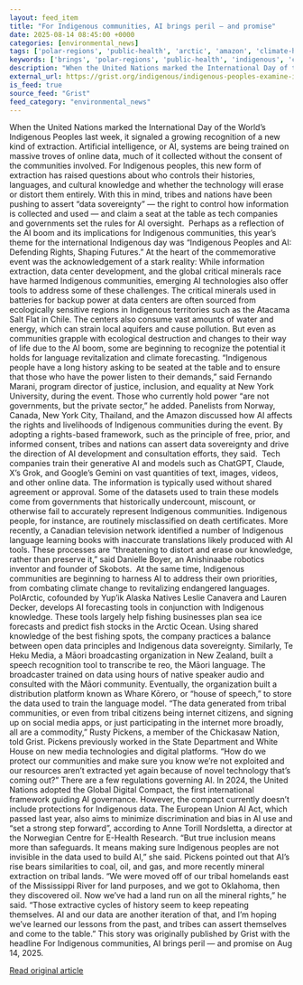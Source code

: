 ```yaml
---
layout: feed_item
title: "For Indigenous communities, AI brings peril — and promise"
date: 2025-08-14 08:45:00 +0000
categories: [environmental_news]
tags: ['polar-regions', 'public-health', 'arctic', 'amazon', 'climate-health', 'rainforest', 'year-2024']
keywords: ['brings', 'polar-regions', 'public-health', 'indigenous', 'communities', 'arctic', 'amazon', 'climate-health']
description: "When the United Nations marked the International Day of the World’s Indigenous Peoples last week, it signaled a growing recognition of a new kind of extraction"
external_url: https://grist.org/indigenous/indigenous-peoples-examine-impact-of-ai-on-communities/
is_feed: true
source_feed: "Grist"
feed_category: "environmental_news"
---
```


When the United Nations marked the International Day of the World’s Indigenous Peoples last week, it signaled a growing recognition of a new kind of extraction. Artificial intelligence, or AI, systems are being trained on massive troves of online data, much of it collected without the consent of the communities involved. For Indigenous peoples, this new form of extraction has raised questions about who controls their histories, languages, and cultural knowledge and whether the technology will erase or distort them entirely. With this in mind, tribes and nations have been pushing to assert “data sovereignty” — the right to control how information is collected and used — and claim a seat at the table as tech companies and governments set the rules for AI oversight.&nbsp; Perhaps as a reflection of the AI boom and its implications for Indigenous communities, this year’s theme for the international Indigenous day was “Indigenous Peoples and AI: Defending Rights, Shaping Futures.” At the heart of the commemorative event was the acknowledgement of a stark reality: While information extraction, data center development, and the global critical minerals race have harmed Indigenous communities, emerging AI technologies also offer tools to address some of these challenges. The critical minerals used in batteries for backup power at data centers are often sourced from ecologically sensitive regions in Indigenous territories such as the Atacama Salt Flat in Chile. The centers also consume vast amounts of water and energy, which can strain local aquifers and cause pollution. But even as communities grapple with ecological destruction and changes to their way of life due to the AI boom, some are beginning to recognize the potential it holds for language revitalization and climate forecasting. “Indigenous people have a long history asking to be seated at the table and to ensure that those who have the power listen to their demands,” said Fernando Marani, program director of justice, inclusion, and equality at New York University, during the event. Those who currently hold power “are not governments, but the private sector,” he added. Panelists from Norway, Canada, New York City, Thailand, and the Amazon discussed how AI affects the rights and livelihoods of Indigenous communities during the event. By adopting a rights-based framework, such as the principle of free, prior, and informed consent, tribes and nations can assert data sovereignty and drive the direction of AI development and consultation efforts, they said.&nbsp; Tech companies train their generative AI and models such as ChatGPT, Claude, X’s Grok, and Google’s Gemini on vast quantities of text, images, videos, and other online data. The information is typically used without shared agreement or approval. Some of the datasets used to train these models come from governments that historically undercount, miscount, or otherwise fail to accurately represent Indigenous communities. Indigenous people, for instance, are routinely misclassified on death certificates. More recently, a Canadian television network identified a number of Indigenous language learning books with inaccurate translations likely produced with AI tools. These processes are “threatening to distort and erase our knowledge, rather than preserve it,” said Danielle Boyer, an Anishinaabe robotics inventor and founder of Skobots.&nbsp; At the same time, Indigenous communities are beginning to harness AI to address their own priorities, from combating climate change to revitalizing endangered languages. PolArctic, cofounded by Yup’ik Alaska Natives Leslie Canavera and Lauren Decker, develops AI forecasting tools in conjunction with Indigenous knowledge. These tools largely help fishing businesses plan sea ice forecasts and predict fish stocks in the Arctic Ocean. Using shared knowledge of the best fishing spots, the company practices a balance between open data principles and Indigenous data sovereignty. Similarly, Te Heku Media, a Māori broadcasting organization in New Zealand, built a speech recognition tool to transcribe te reo, the Māori language. The broadcaster trained on data using hours of native speaker audio and consulted with the Māori community. Eventually, the organization built a distribution platform known as Whare Kōrero, or “house of speech,” to store the data used to train the language model. “The data generated from tribal communities, or even from tribal citizens being internet citizens, and signing up on social media apps, or just participating in the internet more broadly, all are a commodity,” Rusty Pickens, a member of the Chickasaw Nation, told Grist. Pickens previously worked in the State Department and White House on new media technologies and digital platforms. “How do we protect our communities and make sure you know we&#8217;re not exploited and our resources aren&#8217;t extracted yet again because of novel technology that&#8217;s coming out?” There are a few regulations governing AI. In 2024, the United Nations adopted the Global Digital Compact, the first international framework guiding AI governance. However, the compact currently doesn’t include protections for Indigenous data. The European Union AI Act, which passed last year, also aims to minimize discrimination and bias in AI use and “set a strong step forward”, according to Anne Torill Nordsletta, a director at the Norwegian Centre for E-Health Research. “But true inclusion means more than safeguards. It means making sure Indigenous peoples are not invisible in the data used to build AI,” she said. Pickens pointed out that AI’s rise bears similarities to coal, oil, and gas, and more recently mineral extraction on tribal lands. “We were moved off of our tribal homelands east of the Mississippi River for land purposes, and we got to Oklahoma, then they discovered oil. Now we&#8217;ve had a land run on all the mineral rights,” he said. “Those extractive cycles of history seem to keep repeating themselves. AI and our data are another iteration of that, and I&#8217;m hoping we&#8217;ve learned our lessons from the past, and tribes can assert themselves and come to the table.” This story was originally published by Grist with the headline For Indigenous communities, AI brings peril — and promise on Aug 14, 2025.

[Read original article](https://grist.org/indigenous/indigenous-peoples-examine-impact-of-ai-on-communities/)
